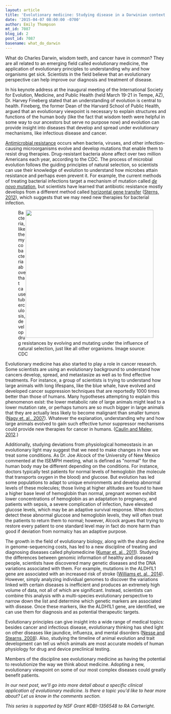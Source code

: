```yaml
---
layout: article
title: 'Evolutionary medicine: Studying disease in a Darwinian context'
date: '2015-04-07 08:00:00 -0700'
author: Emily Thompson
mt_id: 7087
blog_id: 2
post_id: 7087
basename: what_do_darwin
---
```

What do Charles Darwin, wisdom teeth, and cancer have in common? They are all related to an emerging field called evolutionary medicine, the application of evolutionary principles to understanding why and how organisms get sick. Scientists in the field believe that an evolutionary perspective can help improve our diagnosis and treatment of disease.  

In his keynote address at the inaugural meeting of the International Society for Evolution, Medicine, and Public Health (held March 19-21 in Tempe, AZ), Dr. Harvey Fineberg stated that an understanding of evolution is central to health. Fineberg, the former Dean of the Harvard School of Public Health, argued that an evolutionary viewpoint is necessary to explain structures and functions of the human body (like the fact that wisdom teeth were helpful in some way to our ancestors but serve no purpose now) and evolution can provide insight into diseases that develop and spread under evolutionary mechanisms, like infectious disease and cancer. 

[Antimicrobial resistance](http://en.wikipedia.org/wiki/Antimicrobial_resistance) occurs when bacteria, viruses, and other infection-causing microorganisms evolve and develop mutations that enable them to resist drug therapies. Drug-resistant bacteria alone affect over two million Americans each year, according to the CDC. The process of microbial evolution follows the guiding principles of natural selection, so scientists can use their knowledge of evolution to understand how microbes attain resistance and perhaps even prevent it. For example, the current methods of treating bacterial infections target a mechanism of mutation called [_de novo_ mutation](http://en.wikipedia.org/wiki/De_novo), but scientists have learned that antibiotic resistance mostly develops from a different method called [horizontal gene transfer](http://en.wikipedia.org/wiki/Horizontal_gene_transfer) ([Sterns, 2012](http://rspb.royalsocietypublishing.org/content/early/2012/08/27/rspb.2012.1326#ref-118)), which suggests that we may need new therapies for bacterial infection. 

<figure>
<img src="http://pandasthumb.org/archives/2015/04/07/tuberculosis.jpg" alt="" width="400" height="400" style="float:right;" />
<figcaption markdown="span">
Bacteria, like the mycobacteria above that cause tuberculosis, develop drug resistances by evolving and mutating under the influence of natural selection, just like all other organisms.
Image source: CDC

</figcaption>
</figure>

Evolutionary medicine has also started to play a role in cancer research. Some scientists are using an evolutionary background to understand how cancers develop, spread, and metastasize as well as to find effective treatments. For instance, a group of scientists is trying to understand how large animals with long lifespans, like the blue whale, have evolved and developed cancer suppression techniques that are reportedly 1000 times better than those of humans. Many hypotheses attempting to explain this phenomenon exist: the lower metabolic rate of large animals might lead to a lower mutation rate, or perhaps tumors are so much bigger in large animals that they are actually less likely to become malignant than smaller tumors ([Nagy et. al., 2007](http://icb.oxfordjournals.org/content/47/2/317.full)). Whatever the explanation, understanding why and how large animals evolved to gain such effective tumor suppressor mechanisms could provide new therapies for cancer in humans. ([Caulin and Maley, 2012](http://www.ncbi.nlm.nih.gov/pmc/articles/PMC3060950/).)

Additionally, studying deviations from physiological homeostasis in an evolutionary light may suggest that we need to make changes in how we treat some conditions. As Dr. Joe Alcock of the University of New Mexico commented at the ISEMPH meeting, what is defined as "normal" for the human body may be different depending on the conditions. For instance, doctors typically test patients for normal levels of hemoglobin (the molecule that transports oxygen in the blood) and glucose. But evolution has led some populations to adapt to unique environments and develop abnormal levels of these molecules; those living at higher altitudes are found to have a higher base level of hemoglobin than normal, pregnant women exhibit lower concentrations of hemoglobin as an adaptation to pregnancy, and patients with sepsis, a severe complication of infection, have elevated glucose levels, which may be an adaptive survival response. When doctors detect these abnormal glucose and hemoglobin levels, they will often treat the patients to return them to normal; however, Alcock argues that trying to restore every patient to one standard level may in fact do more harm than good if deviation from normalcy has an adaptive purpose.

The growth in the field of evolutionary biology, along with the sharp decline in genome-sequencing costs, has led to a new discipline of treating and diagnosing diseases called phylomedicine ([Kumar et. al., 2011](http://www.ncbi.nlm.nih.gov/pmc/articles/PMC3272884/)). Studying the differences between genomic information of healthy and diseased people, scientists have discovered many genetic diseases and the DNA variations associated with them. For example, mutations in the ALDH1L1 gene are associated with an increased risk of stroke ([Williams et. al., 2014](http://journals.plos.org/plosgenetics/article?id=10.1371/journal.pgen.1004214)). However, simply analyzing individual genomes to discover the variations linked with certain diseases is inefficient and produces an extremely high volume of data, not all of which are significant. Instead, scientists can combine this analysis with a multi-species evolutionary perspective to narrow down the list and determine which genetic markers are associated with disease. Once these markers, like the ALDH1L1 gene, are identified, we can use them for diagnosis and as potential therapeutic targets.

Evolutionary principles can give insight into a wide range of medical topics: besides cancer and infectious disease, evolutionary thinking has shed light on other diseases like jaundice, influenza, and mental disorders ([Nesse and Stearns, 2008](http://www.ncbi.nlm.nih.gov/pmc/articles/PMC3352398/)). Also, studying the timeline of animal evolution and trait development can tell us which animals are most accurate models of human physiology for drug and device preclinical testing. 

Members of the discipline see evolutionary medicine as having the potential to revolutionize the way we think about medicine. Adopting a new, evolutionary viewpoint on some of our most complex diseases could greatly benefit patients. 

_In our next post, we'll go into more detail about a specific clinical application of evolutionary medicine. Is there a topic you'd like to hear more about? Let us know in the comments section._

_This series is supported by NSF Grant #DBI-1356548 to RA Cartwright._
